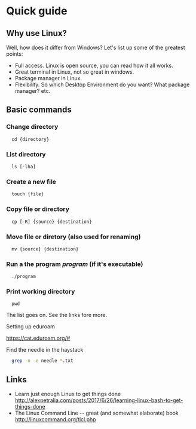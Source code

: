 # Quick guide

## Why use Linux?

Well, how does it differ from Windows? Let's list up some of the greatest
points:

* Full access. Linux is open source, you can read how it all works.
* Great terminal in Linux, not so great in windows.
* Package manager in Linux.
* Flexibility. So which Desktop Environment do you want? What package manager?
  etc.

## Basic commands

### Change directory
```
  cd {directory}
```

### List directory
```
  ls [-lha]
```

### Create a new file
```
  touch {file}
```

### Copy file or directory
```
  cp [-R] {source} {destination}
```

### Move file or diretory (also used for renaming)
```
  mv {source} {destination}
```

### Run a the program *program* (if it's executable)
```
  ./program
```

### Print working directory
```
  pwd 
```

The list goes on. See the links fore more.



Setting up eduroam

https://cat.eduroam.org/#

Find the needle in the haystack
```bash
  grep -n -e needle *.txt
```

## Links

* Learn just enough Linux to get things done
  http://alexpetralia.com/posts/2017/6/26/learning-linux-bash-to-get-things-done
* The Linux Command Line -- great (and somewhat elaborate) book
  http://linuxcommand.org/tlcl.php
